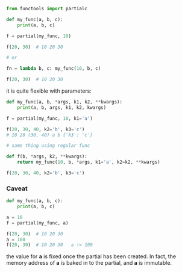
```python
from functools import partialc

def my_func(a, b, c):
    print(a, b, c)

f = partial(my_func, 10)

f(20, 30)  # 10 20 30 

# or

fn = lambda b, c: my_func(10, b, c)

f(20, 30)  # 10 20 30

```

it is quite flexible with parameters:

```python
def my_func(a, b, *args, k1, k2, **kwargs):
    print(a, b, args, k1, k2, kwargs)

f = partial(my_func, 10, k1='a')

f(20, 30, 40, k2='b', k3='c') 
# 10 20 (30, 40) a b {'k3': 'c'}

# same thing using regular func

def f(b, *args, k2, **kwargs):
    return my_func(10, b, *args, k1='a', k2=k2, **kwargs)

f(20, 30, 40, k2='b', k3='c')
```

### Caveat

```python
def my_func(a, b, c):
    print(a, b, c)

a = 10
f = partial(my_func, a)

f(20, 30)  # 10 20 30
a = 100
f(20, 30)  # 10 20 30   a != 100
```

the value for **a** is fixed once the partial has been created.
In fact, the memory address of **a** is baked in to the partial, and **a** is immutable.
